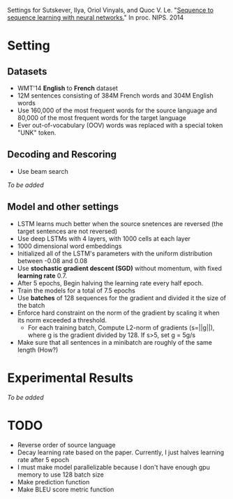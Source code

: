 Settings for Sutskever, Ilya, Oriol Vinyals, and Quoc V. Le. "[Sequence to sequence learning with neural networks.](https://arxiv.org/abs/1409.3215)" In proc. NIPS. 2014


# Setting
## Datasets
- WMT'14 **English** to **French** dataset
- 12M sentences consisting of 384M French words and 304M English words
- Use 160,000 of the most frequent words for the source language and 80,000 of the most frequent words for the target language
- Ever out-of-vocabulary (OOV) words was replaced with a special token "UNK" token.

## Decoding and Rescoring
- Use beam search

*To be added*

## Model and other settings
- LSTM learns much better when the source snetences are reversed (the target sentences are not reversed)
- Use deep LSTMs with 4 layers, with 1000 cells at each layer
- 1000 dimensional word embeddings
- Initialized all of the LSTM's parameters with the uniform distribution between -0.08 and 0.08
- Use **stochastic gradient descent (SGD)** without momentum, with fixed **learning rate** 0.7.
- After 5 epochs, Begin halving the learning rate every half epoch.
- Train the models for a total of 7.5 epochs
- Use **batches** of 128 sequences for the gradient and divided it the size of the batch
- Enforce hard constraint on the norm of the gradient by scaling it when its norm exceeded a threshold.
    - For each training batch, Compute L2-norm of gradients (s=||g||), where g is the gradient divided by 128. If s>5, set g = 5g/s
- Make sure that all sentences in a minibatch are roughly of the same length (How?)    
 
 # Experimental Results
 *To be added*
 
 # TODO
 - Reverse order of source language
 - Decay learning rate based on the paper. Currently, I just halves learning rate after 5 epoch
 - I must make model parallelizable because I don't have enough gpu memory to use 128 batch size
 - Make prediction function
 - Make BLEU score metric function